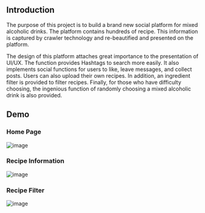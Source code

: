 ## Introduction
The purpose of this project is to build a brand new social platform for mixed alcoholic drinks. The platform contains hundreds of recipe. This information is captured by crawler technology and re-beautified and presented on the platform.

The design of this platform attaches great importance to the presentation of UI/UX. The function provides Hashtags to search more easily. It also implements social functions for users to like, leave messages, and collect posts. Users can also upload their own recipes. In addition, an ingredient filter is provided to filter recipes. Finally, for those who have difficulty choosing, the ingenious function of randomly choosing a mixed alcoholic drink is also provided.

## Demo

### Home Page
![image](https://github.com/yaoyao0103/Liquor/assets/76504560/25915f72-1184-4936-9ba6-335ff70ed81d)

### Recipe Information
![image](https://github.com/yaoyao0103/Liquor/assets/76504560/2f66e23b-51cf-46f9-b422-b960fbe146d7)

### Recipe Filter
![image](https://github.com/yaoyao0103/Liquor/assets/76504560/3063f769-1db5-4fb9-87ac-9e83379110f4)




